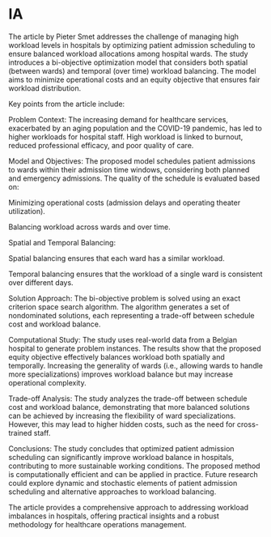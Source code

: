 # IA

The article by Pieter Smet addresses the challenge of managing high workload levels in hospitals by optimizing patient admission scheduling to ensure balanced workload allocations among hospital wards. The study introduces a bi-objective optimization model that considers both spatial (between wards) and temporal (over time) workload balancing. The model aims to minimize operational costs and an equity objective that ensures fair workload distribution.

Key points from the article include:

Problem Context: The increasing demand for healthcare services, exacerbated by an aging population and the COVID-19 pandemic, has led to higher workloads for hospital staff. High workload is linked to burnout, reduced professional efficacy, and poor quality of care.

Model and Objectives: The proposed model schedules patient admissions to wards within their admission time windows, considering both planned and emergency admissions. The quality of the schedule is evaluated based on:

Minimizing operational costs (admission delays and operating theater utilization).

Balancing workload across wards and over time.

Spatial and Temporal Balancing:

Spatial balancing ensures that each ward has a similar workload.

Temporal balancing ensures that the workload of a single ward is consistent over different days.

Solution Approach: The bi-objective problem is solved using an exact criterion space search algorithm. The algorithm generates a set of nondominated solutions, each representing a trade-off between schedule cost and workload balance.

Computational Study: The study uses real-world data from a Belgian hospital to generate problem instances. The results show that the proposed equity objective effectively balances workload both spatially and temporally. Increasing the generality of wards (i.e., allowing wards to handle more specializations) improves workload balance but may increase operational complexity.

Trade-off Analysis: The study analyzes the trade-off between schedule cost and workload balance, demonstrating that more balanced solutions can be achieved by increasing the flexibility of ward specializations. However, this may lead to higher hidden costs, such as the need for cross-trained staff.

Conclusions: The study concludes that optimized patient admission scheduling can significantly improve workload balance in hospitals, contributing to more sustainable working conditions. The proposed method is computationally efficient and can be applied in practice. Future research could explore dynamic and stochastic elements of patient admission scheduling and alternative approaches to workload balancing.

The article provides a comprehensive approach to addressing workload imbalances in hospitals, offering practical insights and a robust methodology for healthcare operations management.
